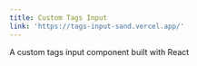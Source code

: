 ```yaml
---
title: Custom Tags Input
link: 'https://tags-input-sand.vercel.app/'
---
```


A custom tags input component built with React
